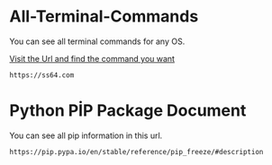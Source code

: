 # All-Terminal-Commands
You can see all terminal commands for any OS.

[Visit the Url and find the command you want](#)
    
    https://ss64.com

# Python PİP Package Document
You can see all pip information in this url.

    https://pip.pypa.io/en/stable/reference/pip_freeze/#description
